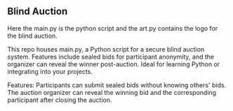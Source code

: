 ## Blind Auction

Here the main.py is the python script and the art.py contains the logo for the blind auction.

This repo houses main.py, a Python script for a secure blind auction system. Features include sealed bids for participant anonymity, and the organizer can reveal the winner post-auction. Ideal for learning Python or integrating into your projects.

Features:
Participants can submit sealed bids without knowing others' bids.
The auction organizer can reveal the winning bid and the corresponding participant after closing the auction.
